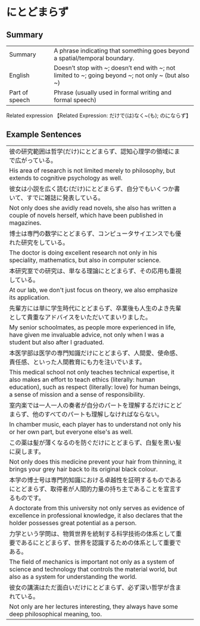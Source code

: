 # にとどまらず

## Summary

<table><tr>   <td>Summary<td>   <td>A phrase indicating that something goes beyond a spatial/temporal boundary.</td><tr><tr>   <td>English<td>   <td>Doesn’t stop with ~; doesn’t end with ~; not limited to ~; going beyond ~; not only ~ (but also ~)</td><tr><tr>   <td>Part of speech<td>   <td>Phrase (usually used in formal writing and formal speech)</td><tr></table><tr>   <td>Related expression<td>   <td>【Related Expression: だけで(は)なく~(も); のにならず】</td><tr></table></table>

## Example Sentences

<table><tr><td>彼の研究範囲は哲学(だけ)にとどまらず、認知心理学の領域にまで広がっている。<td><tr><tr><td>His area of research is not limited merely to philosophy, but extends to cognitive psychology as well.<td><tr><tr><td>彼女は小説を広く読む(だけ)にとどまらず、自分でもいくつか書いて、すでに雑誌に発表している。<td><tr><tr><td>Not only does she avidly read novels, she also has written a couple of novels herself, which have been published in magazines.<td><tr><tr><td>博士は専門の数学にとどまらず、コンピュータサイエンスでも優れた研究をしている。<td><tr><tr><td>The doctor is doing excellent research not only in his speciality, mathematics, but also in computer science.<td><tr><tr><td>本研究室での研究は、単なる理論にとどまらず、その応用も重視している。<td><tr><tr><td>At our lab, we don't just focus on theory, we also emphasize its application.<td><tr><tr><td>先輩方には単に学生時代にとどまらず、卒業後も人生のよき先輩として貴重なアドバイスをいただいてまいりました。<td><tr><tr><td>My senior schoolmates, as people more experienced in life, have given me invaluable advice, not only when I was a student but also after I graduated.<td><tr><tr><td>本医学部は医学の専門知識だけにとどまらず、人間愛、使命感、責任感、といった人間教育にも力を注いでいます。<td><tr><tr><td>This medical school not only teaches technical expertise, it also makes an effort to teach ethics (literally: human education), such as respect (literally: love) for human beings, a sense of mission and a sense of responsibility.<td><tr><tr><td>室内楽では一人一人の奏者が自分のパートを理解するだけにとどまらず、他のすべてのパートも理解しなければならない。<td><tr><tr><td>In chamber music, each player has to understand not only his or her own part, but everyone else's as well.<td><tr><tr><td>この薬は髪が薄くなるのを防ぐだけにとどまらず、白髪を黒い髪に戻します。<td><tr><tr><td>Not only does this medicine prevent your hair from thinning, it brings your grey hair back to its original black colour.<td><tr><tr><td>本学の博士号は専門的知識における卓越性を証明するものであるにとどまらず、取得者が人間的力量の持ち主であることを宣言するものです。<td><tr><tr><td>A doctorate from this university not only serves as evidence of excellence in professional knowledge, it also declares that the holder possesses great potential as a person.<td><tr><tr><td>力学という学問は、物質世界を統制する科学技術の体系として重要であるにとどまらず、世界を認識するための体系として重要である。<td><tr><tr><td>The field of mechanics is important not only as a system of science and technology that controls the material world, but also as a system for understanding the world.<td><tr><tr><td>彼女の講演はただ面白いだけにとどまらず、必ず深い哲学が含まれている。<td><tr><tr><td>Not only are her lectures interesting, they always have some deep philosophical meaning, too.<td><tr></table>

